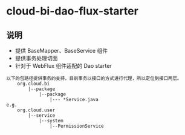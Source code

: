 # cloud-bi-dao-flux-starter

## 说明

- 提供 BaseMapper、BaseService 组件
- 提供事务处理切面
- 针对于 WebFlux 组件适配的 Dao starter

```
以下的包路径提供事务的支持，目前事务以接口的方式进行代理，所以定位到接口两层。
    org.cloud.bi
        |--package
            |--package
                |--- *Service.java
e.g.
    org.cloud.user
        |--service
            |--system
                |--PermissionService
```

